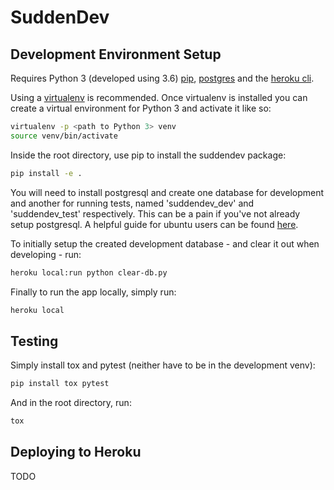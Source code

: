 # SuddenDev

## Development Environment Setup

Requires Python 3 (developed using 3.6) [pip](https://pip.pypa.io/en/stable/installing/), [postgres](https://www.postgresql.org/download/) and the [heroku cli](https://devcenter.heroku.com/articles/heroku-cli).

Using a [virtualenv](https://virtualenv.pypa.io/en/stable/)
is recommended. Once virtualenv is installed you can create a virtual environment for Python 3 and activate
it like so:

```bash
virtualenv -p <path to Python 3> venv
source venv/bin/activate
```

Inside the root directory, use pip to install the
suddendev package:

```bash
pip install -e .
```

You will need to install postgresql and create one database for development and another for running tests, named 'suddendev_dev' and 'suddendev_test' respectively.
This can be a pain if you've not already setup postgresql. A helpful guide for ubuntu users can be found [here](https://www.digitalocean.com/community/tutorials/how-to-install-and-use-postgresql-on-ubuntu-16-04).

To initially setup the created development database - and clear it out when developing - run:

```bash
heroku local:run python clear-db.py
```

Finally to run the app locally, simply run:

```bash
heroku local
```

## Testing

Simply install tox and pytest (neither have to be in the development venv):

```bash
pip install tox pytest
```

And in the root directory, run:

```bash
tox
```

## Deploying to Heroku

TODO
